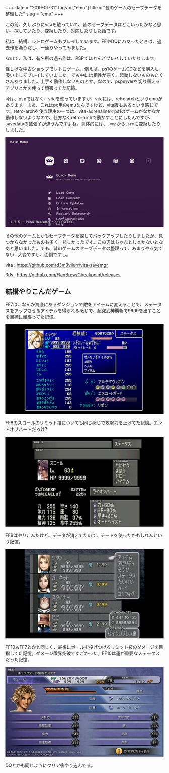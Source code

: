 +++
date = "2019-01-31"
tags = ["emu"]
title = "昔のゲームのセーブデータを整理した"
slug = "emu"
+++

この前、久しぶりにvitaを触っていて、昔のセーブデータはどこいったかなと思い、探していたり、変換したり、対応したりした話です。

私は、結構、レトロゲームもプレイしています。FFやDQにハマったときは、過去作を漁りだし、一通りやってみました。

なので、私は、有名所の過去作は、PSPでほとんどプレイしていたりします。

怪しげな中古ショップでレトロゲーム、例えば、ps1のゲームCDなどを購入し、吸い出してプレイしていました。でも中には相性が悪く、起動しないものもたくさんありました。上手く動作しないものとか。なので、pspのverを切り替えるアプリとかを使って頑張ってた記憶。

今は、pspではなく、vitaを使っていますが、vitaには、retro archというemuがあります。まあ、これはpc用のemuなんですけど、vita版もあるという感じです。retro-archを使う理由の一つは、vita-adrenalineでps1のゲームがなかなか動作しないようなので、仕方なくretro-archで動かすことにしたんですが、savedataの拡張子が違うんですよね。具体的には、`.vmp`から`.srm`に変換したりしました。


![](https://raw.githubusercontent.com/syui/img/master/old/vita_emu_save_110159.jpg)


その他のゲームとかもセーブデータを探してバックアップしたりしましたが、見つからなかったものも多く、悲しかったです。この辺はちゃんとしとかないとなあと思いました。でも、昔のゲームのセーブデータの整理って、あまりやる気でない...大変ですし、面倒ですし。

vita : https://github.com/d3m3vilurr/vita-savemgr

3ds : https://github.com/FlagBrew/Checkpoint/releases

## 結構やりこんだゲーム

FF7は、なんか海底にあるダンジョンで敵をアイテムに変えることで、ステータスをアップさせるアイテムを得られる感じで、超究武神覇斬で9999を出すことを目標に頑張ってた記憶。


![](https://raw.githubusercontent.com/syui/img/master/old/vita_emu_save_165358.jpg)

FF8のスコールのリミット技についても同じ感じで攻撃力を上げてた記憶。エンドオブハートだっけ?


![](https://raw.githubusercontent.com/syui/img/master/old/vita_emu_save_165611.jpg)


FF9はやりこんだけど、データが消えてたので、チートを使ったかもしれんという記憶。

![](https://raw.githubusercontent.com/syui/img/master/old/vita_emu_save_165733.jpg)

FF10もFF7とかと同じく、最後にボールを投げつけるリミット技のダメージを目指してた記憶。ダメージ限界突破ですごかった。FF10は運が重要なステータスだった記憶。


![](https://raw.githubusercontent.com/syui/img/master/old/vita_emu_save_170048.jpg)

DQとかも同じようにクリア後やり込んでる。

